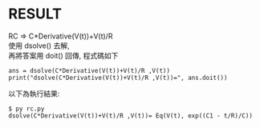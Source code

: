 # RESULT

RC => C*Derivative(V(t))+V(t)/R \
使用 dsolve() 去解,\
再將答案用 doit() 回傳,
程式碼如下
```
ans = dsolve(C*Derivative(V(t))+V(t)/R ,V(t))
print("dsolve(C*Derivative(V(t))+V(t)/R ,V(t))=", ans.doit())
```

以下為執行結果:
```
$ py rc.py
dsolve(C*Derivative(V(t))+V(t)/R ,V(t))= Eq(V(t), exp((C1 - t/R)/C))
```
